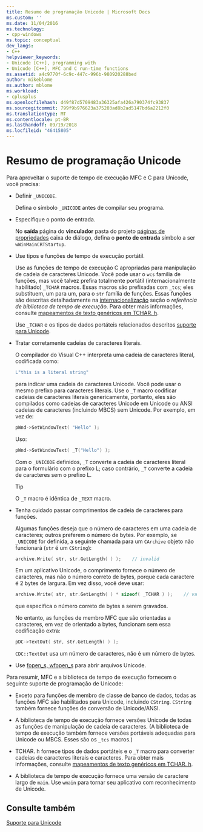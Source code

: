```yaml
---
title: Resumo de programação Unicode | Microsoft Docs
ms.custom: ''
ms.date: 11/04/2016
ms.technology:
- cpp-windows
ms.topic: conceptual
dev_langs:
- C++
helpviewer_keywords:
- Unicode [C++], programming with
- Unicode [C++], MFC and C run-time functions
ms.assetid: a4c9770f-6c9c-447c-996b-980920288bed
author: mikeblome
ms.author: mblome
ms.workload:
- cplusplus
ms.openlocfilehash: d49f87d5709483a36325afa426a790374fc93837
ms.sourcegitcommit: 799f9b976623a375203ad8b2ad5147bd6a2212f0
ms.translationtype: MT
ms.contentlocale: pt-BR
ms.lasthandoff: 09/19/2018
ms.locfileid: "46415805"
---
```

# <a name="unicode-programming-summary"></a>Resumo de programação Unicode

Para aproveitar o suporte de tempo de execução MFC e C para Unicode, você precisa:

- Definir `_UNICODE`.

   Defina o símbolo `_UNICODE` antes de compilar seu programa.

- Especifique o ponto de entrada.

   No **saída** página do **vinculador** pasta do projeto [páginas de propriedades](../ide/property-pages-visual-cpp.md) caixa de diálogo, defina o **ponto de entrada** símbolo a ser `wWinMainCRTStartup`.

- Use tipos e funções de tempo de execução portátil.

   Use as funções de tempo de execução C apropriadas para manipulação de cadeia de caracteres Unicode. Você pode usar o `wcs` família de funções, mas você talvez prefira totalmente portátil (internacionalmente habilitado) `_TCHAR` macros. Essas macros são prefixadas com `_tcs`; eles substituem, um para um, para o `str` família de funções. Essas funções são descritas detalhadamente na [internacionalização](../c-runtime-library/internationalization.md) seção o *referência de biblioteca de tempo de execução*. Para obter mais informações, consulte [mapeamentos de texto genéricos em TCHAR. h](../text/generic-text-mappings-in-tchar-h.md).

   Use `_TCHAR` e os tipos de dados portáteis relacionados descritos [suporte para Unicode](../text/support-for-unicode.md).

- Tratar corretamente cadeias de caracteres literais.

   O compilador do Visual C++ interpreta uma cadeia de caracteres literal, codificada como:

    ```cpp
    L"this is a literal string"
    ```

   para indicar uma cadeia de caracteres Unicode. Você pode usar o mesmo prefixo para caracteres literais. Use o `_T` macro codificar cadeias de caracteres literais genericamente, portanto, eles são compilados como cadeias de caracteres Unicode em Unicode ou ANSI cadeias de caracteres (incluindo MBCS) sem Unicode. Por exemplo, em vez de:

    ```cpp
    pWnd->SetWindowText( "Hello" );
    ```

   Uso:

    ```cpp
    pWnd->SetWindowText( _T("Hello") );
    ```

   Com o `_UNICODE` definidos, `_T` converte a cadeia de caracteres literal para o formulário com o prefixo L; caso contrário, `_T` converte a cadeia de caracteres sem o prefixo L.

    > [!TIP]
    >  O `_T` macro é idêntica de `_TEXT` macro.

- Tenha cuidado passar comprimentos de cadeia de caracteres para funções.

   Algumas funções deseja que o número de caracteres em uma cadeia de caracteres; outros preferem o número de bytes. Por exemplo, se `_UNICODE` for definida, a seguinte chamada para um `CArchive` objeto não funcionará (`str` é um `CString`):

    ```cpp
    archive.Write( str, str.GetLength( ) );    // invalid
    ```

   Em um aplicativo Unicode, o comprimento fornece o número de caracteres, mas não o número correto de bytes, porque cada caractere é 2 bytes de largura. Em vez disso, você deve usar:

    ```cpp
    archive.Write( str, str.GetLength( ) * sizeof( _TCHAR ) );    // valid
    ```

   que especifica o número correto de bytes a serem gravados.

   No entanto, as funções de membro MFC que são orientadas a caracteres, em vez de orientado a bytes, funcionam sem essa codificação extra:

    ```cpp
    pDC->TextOut( str, str.GetLength( ) );
    ```

     `CDC::TextOut` usa um número de caracteres, não é um número de bytes.

- Use [fopen_s, wfopen_s](../c-runtime-library/reference/fopen-s-wfopen-s.md) para abrir arquivos Unicode.

Para resumir, MFC e a biblioteca de tempo de execução fornecem o seguinte suporte de programação de Unicode:

- Exceto para funções de membro de classe de banco de dados, todas as funções MFC são habilitados para Unicode, incluindo `CString`. `CString` também fornece funções de conversão de Unicode/ANSI.

- A biblioteca de tempo de execução fornece versões Unicode de todas as funções de manipulação de cadeia de caracteres. (A biblioteca de tempo de execução também fornece versões portáveis adequadas para Unicode ou MBCS. Esses são os `_tcs` macros.)

- TCHAR. h fornece tipos de dados portáteis e o `_T` macro para converter cadeias de caracteres literais e caracteres. Para obter mais informações, consulte [mapeamentos de texto genéricos em TCHAR. h](../text/generic-text-mappings-in-tchar-h.md).

- A biblioteca de tempo de execução fornece uma versão de caractere largo de `main`. Use `wmain` para tornar seu aplicativo com reconhecimento de Unicode.

## <a name="see-also"></a>Consulte também

[Suporte para Unicode](../text/support-for-unicode.md)